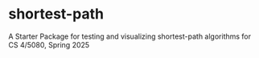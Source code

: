 # shortest-path
A Starter Package for testing and visualizing shortest-path algorithms for CS 4/5080, Spring 2025 
